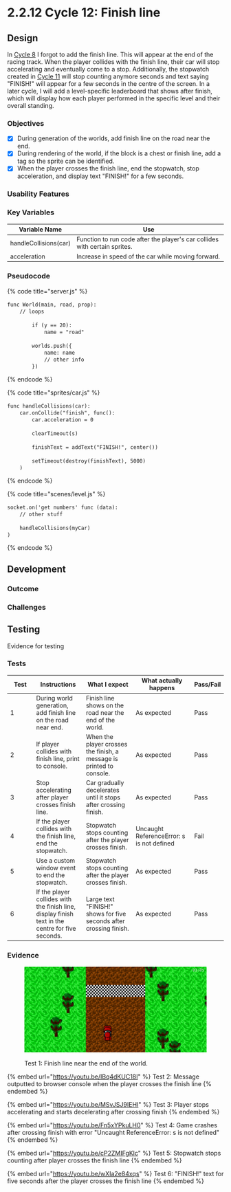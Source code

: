 # 2.2.12 Cycle 12: Finish line

## Design

In [Cycle 8](2.2.8-cycle-8.md) I forgot to add the finish line. This will appear at the end of the racing track. When the player collides with the finish line, their car will stop accelerating and eventually come to a stop. Additionally, the stopwatch created in [Cycle 11](2.2.11-cycle-11.md) will stop counting anymore seconds and text saying "FINISH!" will appear for a few seconds in the centre of the screen. In a later cycle, I will add a level-specific leaderboard that shows after finish, which will display how each player performed in the specific level and their overall standing.&#x20;

### Objectives

* [x] During generation of the worlds, add finish line on the road near the end.
* [x] During rendering of the world, if the block is a chest or finish line, add a tag so the sprite can be identified.
* [x] When the player crosses the finish line, end the stopwatch, stop acceleration, and display text "FINISH!" for a few seconds.

### Usability Features

### Key Variables

| Variable Name         | Use                                                                        |
| --------------------- | -------------------------------------------------------------------------- |
| handleCollisions(car) | Function to run code after the player's car collides with certain sprites. |
| acceleration          | Increase in speed of the car while moving forward.                         |

### Pseudocode

{% code title="server.js" %}
```
func World(main, road, prop):
    // loops
    
        if (y == 20):
            name = "road"
        
        worlds.push({
            name: name
            // other info
        })
```
{% endcode %}

{% code title="sprites/car.js" %}
```
func handleCollisions(car):
    car.onCollide("finish", func(): 
        car.acceleration = 0
        
        clearTimeout(s)
        
        finishText = addText("FINISH!", center())
        
        setTimeout(destroy(finishText), 5000)
    )
```
{% endcode %}

{% code title="scenes/level.js" %}
```
socket.on('get numbers' func (data):
    // other stuff
    
    handleCollisions(myCar)
)
```
{% endcode %}

## Development

### Outcome



### Challenges



## Testing

Evidence for testing

### Tests

<table><thead><tr><th width="95">Test</th><th width="158">Instructions</th><th width="171">What I expect</th><th width="174">What actually happens</th><th>Pass/Fail</th></tr></thead><tbody><tr><td>1</td><td>During world generation, add finish line on the road near end.</td><td>Finish line shows on the road near the end of the world.</td><td>As expected</td><td>Pass</td></tr><tr><td>2</td><td>If player collides with finish line, print to console.</td><td>When the player crosses the finish,  a message is printed to console.</td><td>As expected</td><td>Pass</td></tr><tr><td>3</td><td>Stop accelerating after player crosses finish line.</td><td>Car gradually decelerates until it stops after crossing finish.</td><td>As expected</td><td>Pass</td></tr><tr><td>4</td><td>If the player collides with the finish line, end the stopwatch.</td><td>Stopwatch stops counting after the player crosses finish.</td><td>Uncaught ReferenceError: s is not defined</td><td>Fail</td></tr><tr><td>5</td><td>Use a custom window event to end the stopwatch.</td><td>Stopwatch stops counting after the player crosses finish.</td><td>As expected</td><td>Pass</td></tr><tr><td>6</td><td>If the player collides with the finish line, display finish text in the centre for five seconds.</td><td>Large text "FINISH!" shows for five seconds after crossing finish.</td><td>As expected</td><td>Pass</td></tr></tbody></table>

### Evidence

<figure><img src="../.gitbook/assets/image (1).png" alt=""><figcaption><p>Test 1: Finish line near the end of the world.</p></figcaption></figure>

{% embed url="https://youtu.be/IBq4dKUC18I" %}
Test 2: Message outputted to browser console when the player crosses the finish line
{% endembed %}

{% embed url="https://youtu.be/MSvJSJ9IEHI" %}
Test 3: Player stops accelerating and starts decelerating after crossing finish
{% endembed %}

{% embed url="https://youtu.be/Fn5xYPkuLH0" %}
Test 4: Game crashes after crossing finish with error "Uncaught ReferenceError: s is not defined"
{% endembed %}

{% embed url="https://youtu.be/cP2ZMIFgKlc" %}
Test 5: Stopwatch stops counting after player crosses the finish line
{% endembed %}

{% embed url="https://youtu.be/wXIa2e84xqs" %}
Test 6: "FINISH!" text for five seconds after the player crosses the finish line
{% endembed %}

